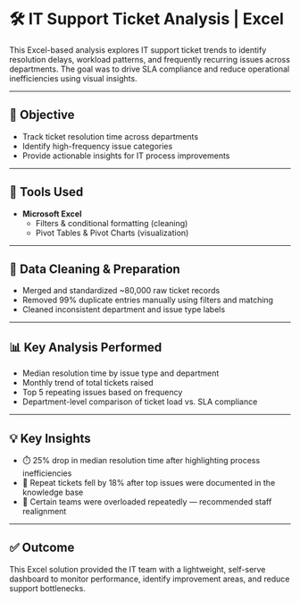 # 🛠️ IT Support Ticket Analysis | Excel

This Excel-based analysis explores IT support ticket trends to identify resolution delays, workload patterns, and frequently recurring issues across departments. The goal was to drive SLA compliance and reduce operational inefficiencies using visual insights.

---

## 🎯 Objective

- Track ticket resolution time across departments  
- Identify high-frequency issue categories  
- Provide actionable insights for IT process improvements

---

## 🧰 Tools Used

- **Microsoft Excel**  
  - Filters & conditional formatting (cleaning)  
  - Pivot Tables & Pivot Charts (visualization)

---

## 🔄 Data Cleaning & Preparation

- Merged and standardized ~80,000 raw ticket records  
- Removed 99% duplicate entries manually using filters and matching  
- Cleaned inconsistent department and issue type labels

---

## 📊 Key Analysis Performed

- Median resolution time by issue type and department  
- Monthly trend of total tickets raised  
- Top 5 repeating issues based on frequency  
- Department-level comparison of ticket load vs. SLA compliance

---

## 💡 Key Insights

- ⏱️ 25% drop in median resolution time after highlighting process inefficiencies  
- 🔁 Repeat tickets fell by 18% after top issues were documented in the knowledge base  
- 📌 Certain teams were overloaded repeatedly — recommended staff realignment

---

## ✅ Outcome

This Excel solution provided the IT team with a lightweight, self-serve dashboard to monitor performance, identify improvement areas, and reduce support bottlenecks.

